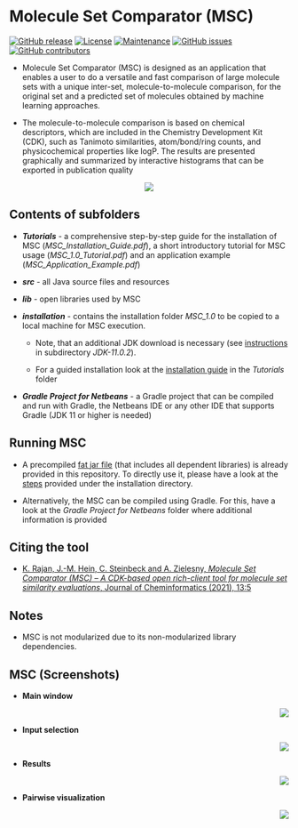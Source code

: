 # Molecule Set Comparator (MSC)
[![GitHub release](https://img.shields.io/github/release/zielesny/MSC.svg)](https://GitHub.com/zielesny/MSC/releases/)
[![License](https://img.shields.io/badge/License-GPL%203.0-blue.svg)](https://opensource.org/licenses/GPL-3.0)
[![Maintenance](https://img.shields.io/badge/Maintained%3F-yes-blue.svg)](https://GitHub.com/zielesny/MSC/graphs/commit-activity)
[![GitHub issues](https://img.shields.io/github/issues/zielesny/MSC.svg)](https://GitHub.com/zielesny/MSC/issues/)
[![GitHub contributors](https://img.shields.io/github/contributors/zielesny/MSC.svg)](https://GitHub.com/zielesny/MSC/graphs/contributors/)

- Molecule Set Comparator (MSC) is designed as an application that enables a user to do a versatile and fast comparison of large molecule sets with a unique inter-set, molecule-to-molecule comparison, for the original set and a predicted set of molecules obtained by machine learning approaches. 

- The molecule-to-molecule comparison is based on chemical descriptors, which are included in the Chemistry Development Kit (CDK), such as Tanimoto similarities, atom/bond/ring counts, and physicochemical properties like logP. The results are presented graphically and summarized by interactive histograms that can be exported in publication quality

<p align="center">
  <img src="https://github.com/zielesny/MSC/blob/master/assets/MSC_logo_.png?raw=true">
</p>

## Contents of subfolders

- ***Tutorials*** - a comprehensive step-by-step guide for the installation of MSC (*MSC_Installation_Guide.pdf*), a short introductory tutorial for MSC usage (*MSC_1.0_Tutorial.pdf*) and an application example (*MSC_Application_Example.pdf*)

- ***src*** - all Java source files and resources

- ***lib*** - open libraries used by MSC

- ***installation*** - contains the installation folder *MSC_1.0* to be copied to a local machine for MSC execution. 
  - Note, that an additional JDK download is necessary (see [instructions](https://github.com/zielesny/MSC/blob/master/installation/MSC_1.0/jdk-11.0.2/JDK%20download%20info.txt) in subdirectory *JDK-11.0.2*). 
  
  - For a guided installation look at the [installation guide](https://github.com/zielesny/MSC/blob/master/Tutorials/MSC_Installation_Guide.pdf) in the *Tutorials* folder

- ***Gradle Project for Netbeans*** - a Gradle project that can be compiled and run with Gradle, the Netbeans IDE or any other IDE that supports Gradle (JDK 11 or higher is needed)

## Running MSC

- A precompiled [fat jar file](https://github.com/zielesny/MSC/tree/master/installation/MSC_1.0/lib) (that includes all dependent libraries) is already provided in this repository. To directly use it, please have a look at the [steps](https://github.com/zielesny/MSC/blob/master/installation/MSC_1.0/README.MD) provided under the installation directory. 

- Alternatively, the MSC can be compiled using Gradle. For this, have a look at the *Gradle Project for Netbeans* folder where additional information is provided

## Citing the tool

- [K. Rajan, J.-M. Hein, C. Steinbeck and A. Zielesny, _Molecule Set Comparator (MSC) – A CDK-based open rich-client tool for molecule set similarity evaluations_, Journal of Cheminformatics (2021), 13:5](https://doi.org/10.1186/s13321-021-00485-4)

## Notes
- MSC is not modularized due to its non-modularized library dependencies.

## MSC (Screenshots)

- **Main window**
<p align="right">
  <img src="https://github.com/zielesny/MSC/blob/master/assets/MSC_1.png?raw=true">
</p>

- **Input selection**
<p align="right">
  <img src="https://github.com/zielesny/MSC/blob/master/assets/MSC_Screenshots/MSC_Input_View.JPG?raw=true">
</p>

- **Results**

<p align="right">
  <img src="https://github.com/zielesny/MSC/blob/master/assets/MSC_Screenshots/MSC_Output_View1.JPG?raw=true">
</p>

- **Pairwise visualization**

<p align="right">
  <img src="https://github.com/zielesny/MSC/blob/master/assets/MSC_Screenshots/MSC_Detail_Window2.JPG?raw=true">
</p>
